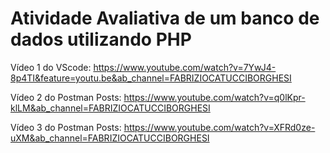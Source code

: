 # Atividade Avaliativa de um banco de dados utilizando PHP 

Vídeo 1 do VScode: https://www.youtube.com/watch?v=7YwJ4-8p4TI&feature=youtu.be&ab_channel=FABRIZIOCATUCCIBORGHESI

Vídeo 2 do Postman Posts: https://www.youtube.com/watch?v=q0lKpr-klLM&ab_channel=FABRIZIOCATUCCIBORGHESI

Vídeo 3 do Postman Posts: https://www.youtube.com/watch?v=XFRd0ze-uXM&ab_channel=FABRIZIOCATUCCIBORGHESI
